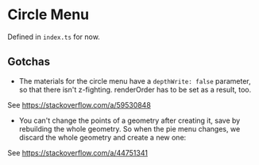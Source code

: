 # Circle Menu

Defined in `index.ts` for now. 

## Gotchas

* The materials for the circle menu have a `depthWrite: false` parameter, so that there isn't z-fighting. renderOrder has to be set as a result, too.

See https://stackoverflow.com/a/59530848

* You can't change the points of a geometry after creating it, save by rebuilding the whole geometry. So when the pie menu changes, we discard the whole geometry and create a new one:

See https://stackoverflow.com/a/44751341